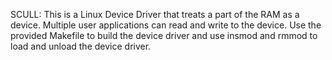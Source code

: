 SCULL: This is a Linux Device Driver that treats a part of the RAM as a device. 
Multiple user applications can read and write to the device.
Use the provided Makefile to build the device driver and use insmod and rmmod to load and unload the device driver.